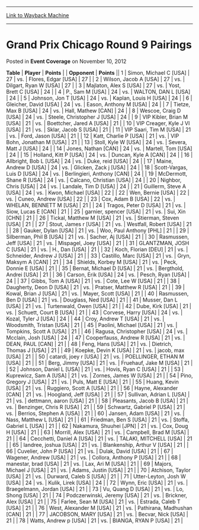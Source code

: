 
---
[Link to Wayback Machine](https://web.archive.org/web/20161002022905/http://magic.wizards.com/en/articles/archive/event-coverage/grand-prix-chicago-round-9-pairings-2012-11-10)

[_metadata_:description]:- "TablePlayerPoints"
[_metadata_:generator]:- "Drupal 7 (http://drupal.org)"
[_metadata_:node]:- "449521"
[_metadata_:publish_date]:- "2012-11-10"
[_metadata_:source]:- "div-main-content"
[_metadata_:title]:- "Grand Prix Chicago Round 9 Pairings"
[_metadata_:wayback_capture_timestamp]:- "2016-10-02 02:29:05"
[_metadata_:wayback_raw_url]:- "https://web.archive.org/web/20161002022905id_/http://magic.wizards.com/en/articles/archive/event-coverage/grand-prix-chicago-round-9-pairings-2012-11-10"
[_metadata_:wayback_url]:- "http://magic.wizards.com/en/articles/archive/event-coverage/grand-prix-chicago-round-9-pairings-2012-11-10"
---


Grand Prix Chicago Round 9 Pairings
===================================



 Posted in **Event Coverage**
 on November 10, 2012 












 **Table** | **Player** | **Points** |  | **Opponent** | **Points** ||  1 | Simon, Michael C [USA] |  27 | vs. | Flores, Edgar [USA] |  27 |
|  2 | Wilson, Jacob A [USA] |  27 | vs. | Dilgart, Ryan W [USA] |  27 |
|  3 | Majlaton, Alex S [USA] |  27 | vs. | Yost, Brett C [USA] |  24 |
|  4 | P., Sam M [USA] |  24 | vs. | WALTON, DAN L [USA] |  24 |
|  5 | Johnson, Jon T [USA] |  24 | vs. | Kaplan, Louis H [USA] |  24 |
|  6 | Gleicher, David [USA] |  24 | vs. | Eason, Anthony M [USA] |  24 |
|  7 | Tietze, Max B [USA] |  24 | vs. | Hall, Mathew [CAN] |  24 |
|  8 | Wescoe, Craig D [USA] |  24 | vs. | Steele, Christopher J [USA] |  24 |
|  9 | VIP Kibler, Brian M [USA] |  21 | vs. | Boettcher, Jared A [USA] |  21 |
|  10 | VIP Creager, Kyle J VI [USA] |  21 | vs. | Sklar, Jacob S [USA] |  21 |
|  11 | VIP Saari, Tim M [USA] |  21 | vs. | Ford, Jason [USA] |  21 |
|  12 | Katt, Charlie P [USA] |  21 | vs. | VIP Bohn, Jonathan M [USA] |  21 |
|  13 | Stoll, Kyle W [USA] |  24 | vs. | Severa, Matt J [USA] |  24 |
|  14 | Jones, Nathan [CAN] |  24 | vs. | Martell, Tom [USA] |  24 |
|  15 | Holland, Kitt P [USA] |  24 | vs. | Duncan, Kyle A [CAN] |  24 |
|  16 | Allbright, Bob L [USA] |  24 | vs. | Duke, reid [USA] |  24 |
|  17 | Maine, Andrew D [USA] |  24 | vs. | Glicken, Zack j [USA] |  24 |
|  18 | Scott-Vargas, Luis D [USA] |  24 | vs. | Berlingieri, Anthony [CAN] |  24 |
|  19 | McDermott, Shane R [USA] |  24 | vs. | Calcano, Christian [USA] |  24 |
|  20 | Nighbor, Chris [USA] |  24 | vs. | Landale, Tim D [USA] |  24 |
|  21 | Guillerm, Steve A [USA] |  24 | vs. | Kwon, Michael [USA] |  22 |
|  22 | Wen, Bernie [USA] |  22 | vs. | Cuneo, Andrew [USA] |  22 |
|  23 | Cox, Adam B [USA] |  22 | vs. | WHELAN, BENNETT M [USA] |  21 |
|  24 | Tragos, Peter D [USA] |  21 | vs. | Siow, Lucas E [CAN] |  21 |
|  25 | garnier, spencer [USA] |  21 | vs. | Sui, Xin [CHN] |  21 |
|  26 | Tickal, Matthew M [USA] |  21 | vs. | Stierman, Steven [USA] |  21 |
|  27 | Stout, James r [USA] |  21 | vs. | Westfall, Robert [USA] |  21 |
|  28 | Gauker, Dylan [USA] |  21 | vs. | Woo, Paul Anthony [PHL] |  21 |
|  29 | Silberman, Phil B [USA] |  21 | vs. | Sacher, Aj [USA] |  21 |
|  30 | Rasmussen, Jeff [USA] |  21 | vs. | Mispagel, Joey [USA] |  21 |
|  31 | GLANTZMAN, JOSH C [USA] |  21 | vs. | H., Dan [USA] |  21 |
|  32 | Koch, Florian [DEU] |  21 | vs. | Schneider, Andrew J [USA] |  21 |
|  33 | Castillo, Marc [USA] |  21 | vs. | Gryn, Maksym A [CAN] |  21 |
|  34 | Shields, Korbey M [USA] |  21 | vs. | Peck, Donnie E [USA] |  21 |
|  35 | Bernat, Michael D [USA] |  21 | vs. | Bergthold, Andrei [USA] |  21 |
|  36 | Carson, Erik [USA] |  24 | vs. | Pesch, Ryan [USA] |  24 |
|  37 | Gibbs, Tom A [USA] |  21 | vs. | Cote, Lee W [USA] |  21 |
|  38 | Daugherty, Deon D [USA] |  21 | vs. | Pratser, Matthew R [USA] |  21 |
|  39 | Kowal, Brian J [USA] |  21 | vs. | Mayer, Scott [USA] |  21 |
|  40 | Rasmussen, Ben D [USA] |  21 | vs. | Douglass, Ned [USA] |  21 |
|  41 | Musser, Dan L [USA] |  21 | vs. | Turtenwald, Owen [USA] |  21 |
|  42 | Dube, Kirk [USA] |  21 | vs. | Schuett, Court B [USA] |  21 |
|  43 | Corvese, Harry [USA] |  24 | vs. | Kozal, Tyler J [USA] |  24 |
|  44 | Croy, Andrew T [USA] |  21 | vs. | Woodsmith, Tristan [USA] |  21 |
|  45 | Paolini, Michael [USA] |  21 | vs. | Tompkins, Scott A [USA] |  21 |
|  46 | Ragusa, Christopher [USA] |  24 | vs. | Mcclain, Josh [USA] |  24 |
|  47 | Cooperfauss, Andrew R [USA] |  21 | vs. | DEAN, PAUL [CAN] |  21 |
|  48 | Feng, Hans [USA] |  21 | vs. | Dietrich, Thomas J [USA] |  21 |
|  49 | Koepke, Devin K [USA] |  21 | vs. | jacob, max [USA] |  21 |
|  50 | catardi, joey r [USA] |  21 | vs. | POELLINGER, ETHAN M [USA] |  21 |
|  51 | Berg, Jimmy [USA] |  21 | vs. | Fruehauf, Jake M [USA] |  21 |
|  52 | Johnson, Daniel L [USA] |  21 | vs. | Hovis, Ryan C [USA] |  21 |
|  53 | Kuprewicz, Sam A [USA] |  21 | vs. | Zornes, James W [USA] |  21 |
|  54 | Pino, Gregory J [USA] |  21 | vs. | Puls, Matt E [USA] |  21 |
|  55 | Huang, Kevin [USA] |  21 | vs. | Ruggiero, Scott A [USA] |  21 |
|  56 | Hayne, Alexander [CAN] |  21 | vs. | Hoogland, Jeff [USA] |  21 |
|  57 | Sullivan, Adrian L [USA] |  21 | vs. | dettmann, aaron [USA] |  21 |
|  58 | Pleasants, Jacob B [USA] |  21 | vs. | Benzinger, Chris R [USA] |  21 |
|  59 | Schwartz, Gabriel P [USA] |  21 | vs. | Berrios, Stephen A [USA] |  21 |
|  60 | Jansen, Adam [USA] |  21 | vs. | Nass, Matthew L [USA] |  21 |
|  61 | Friedman, Ben S [USA] |  21 | vs. | Stoffa, Gabriel L [USA] |  21 |
|  62 | Nakamura, Shuuhei [JPN] |  21 | vs. | Cox, Doug H [USA] |  21 |
|  63 | Morrill, Alex [USA] |  21 | vs. | Campbell, Brad M [USA] |  21 |
|  64 | Cecchetti, Daniel A [USA] |  21 | vs. | TALAKI, MITCHELL [USA] |  21 |
|  65 | landree, joshua [USA] |  21 | vs. | Blankenship, Arthur V [USA] |  21 |
|  66 | Cuvelier, John P [USA] |  21 | vs. | Dulak, David [USA] |  21 |
|  67 | Wagener, Andrew [USA] |  21 | vs. | Collora, Anthony P [USA] |  21 |
|  68 | manestar, brad [USA] |  21 | vs. | Lax, Ari M [USA] |  21 |
|  69 | Majors, Michael J [USA] |  21 | vs. | Adams, Justin [USA] |  21 |
|  70 | Atchison, Taylor [USA] |  21 | vs. | Durward, Caleb S [USA] |  21 |
|  71 | Utter-Leyton, Josh W [USA] |  24 | vs. | Kulik, Lirek [USA] |  24 |
|  72 | Wynn, Eric [USA] |  21 | vs. | Braegelmann, Jordan [USA] |  21 |
|  73 | Vu, Quang D [USA] |  21 | vs. | Lo, Shong [USA] |  21 |
|  74 | Podczerwinski, Jeremy [USA] |  21 | vs. | Brickner, Alex [USA] |  21 |
|  75 | Farlee, Sean M [USA] |  21 | vs. | Estrada, Caleb T [USA] |  21 |
|  76 | West, Alexander M [USA] |  21 | vs. | Pathirana, Madhushan [CAN] |  21 |
|  77 | JACOBSON, MARY [USA] |  21 | vs. | Becvar, Nick [USA] |  21 |
|  78 | Watts, Andrew p [USA] |  21 | vs. | BIANGA, RYAN P [USA] |  21 |







